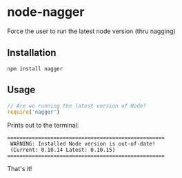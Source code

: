 node-nagger
===========

Force the user to run the latest node version (thru nagging)

## Installation

`npm install nagger`

## Usage

```js
// Are we running the latest version of Node?
require('nagger')
```

Prints out to the terminal:

```
===================================================
 WARNING: Installed Node version is out-of-date!   
 (Current: 0.10.14 Latest: 0.10.15) 
===================================================
```

That's it!
